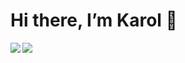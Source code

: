 # Hi there, I’m **Karol** 👋

<img align="left" src="https://github-readme-stats.vercel.app/api?username=grzywn&show_icons=true&theme=gradient" />
<img align="left" src="https://github-readme-stats.vercel.app/api/top-langs/?username=anuraghazra&layout=compact" />

